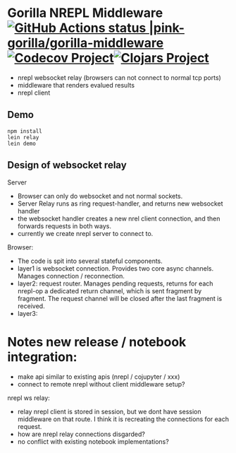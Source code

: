 # Gorilla NREPL Middleware [![GitHub Actions status |pink-gorilla/gorilla-middleware](https://github.com/pink-gorilla/gorilla-middleware/workflows/CI/badge.svg)](https://github.com/pink-gorilla/gorilla-middleware/actions?workflow=CI)[![Codecov Project](https://codecov.io/gh/pink-gorilla/gorilla-middleware/branch/master/graph/badge.svg)](https://codecov.io/gh/pink-gorilla/gorilla-middleware)[![Clojars Project](https://img.shields.io/clojars/v/org.pinkgorilla/gorilla-middleware.svg)](https://clojars.org/org.pinkgorilla/gorilla-middleware)

- nrepl websocket relay (browsers can not connect to normal tcp ports)
- middleware that renders evalued results
- nrepl client 

 
## Demo

```
npm install
lein relay
lein demo

```

## Design of websocket relay

Server
- Browser can only do websocket and not normal sockets.
- Server Relay runs as ring request-handler, and returns new websocket handler
- the websocket handler creates a new nrel client connection, and then
  forwards requests in both ways.
- currently we create nrepl server to connect to.

Browser:
- The code is spit into several stateful components.
- layer1 is websocket connection. Provides two core async channels.
  Manages connection / reconnection.
- layer2: request router. Manages pending requests, returns for each nrepl-op
  a dedicated return channel, which is sent fragment by fragment. 
  The request channel will be closed after the last fragment is received. 
- layer3:    


# Notes new release / notebook integration:

- make api similar to existing apis (nrepl / cojupyter / xxx)
- connect to remote nrepl without client middleware setup?

nrepl ws relay:
- relay nrepl client is stored in session, but we dont have session 
  middleware on that route. I think it is recreating the connections for
  each request.
- how are nrepl relay connections disgarded?  
- no conflict with existing notebook implementations?




